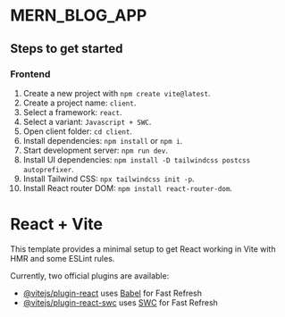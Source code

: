 # MERN_BLOG_APP

## Steps to get started

### Frontend

1. Create a new project with `npm create vite@latest`.
2. Create a project name: `client`.
3. Select a framework: `react`.
4. Select a variant: `Javascript + SWC`.
5. Open client folder: `cd client`.
6. Install dependencies: `npm install` or `npm i`.
7. Start development server: `npm run dev`.
8. Install UI dependencies: `npm install -D tailwindcss postcss autoprefixer`.
9. Install Tailwind CSS: `npx tailwindcss init -p`.
10. Install React router DOM: `npm install react-router-dom`.

# React + Vite

This template provides a minimal setup to get React working in Vite with HMR and some ESLint rules.

Currently, two official plugins are available:

- [@vitejs/plugin-react](https://github.com/vitejs/vite-plugin-react/blob/main/packages/plugin-react/README.md) uses [Babel](https://babeljs.io/) for Fast Refresh
- [@vitejs/plugin-react-swc](https://github.com/vitejs/vite-plugin-react-swc) uses [SWC](https://swc.rs/) for Fast Refresh

